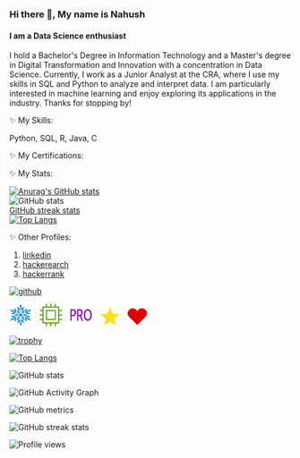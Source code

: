 <!--
**nahushamane/nahushamane** is a ✨ _special_ ✨ repository because its `README.md` (this file) appears on your GitHub profile.

Here are some ideas to get you started:

- 🔭 I’m currently working on ...
- 🌱 I’m currently learning ...
- 👯 I’m looking to collaborate on ...
- 🤔 I’m looking for help with ...
- 💬 Ask me about ...
- 📫 How to reach me: ...
- 😄 Pronouns: ...
- ⚡ Fun fact: ...
-->

### Hi there 👋, My name is Nahush
#### I am a Data Science enthusiast

I hold a Bachelor's Degree in Information Technology and a Master's degree in Digital Transformation and Innovation with a concentration in Data Science. 
Currently, I work as a Junior Analyst at the CRA, where I use my skills in SQL and Python to analyze and interpret data. 
I am particularly interested in machine learning and enjoy exploring its applications in the industry. Thanks for stopping by!

✨ My Skills: 

Python, SQL, R, Java, C

✨ My Certifications:



✨ My Stats:

[![Anurag's GitHub stats](https://github-readme-stats.vercel.app/api?username=nahushamane)](https://github.com/anuraghazra/github-readme-stats)  
![GitHub stats](https://github-readme-stats.vercel.app/api?username=nahushamane&show_icons=true)  
[GitHub streak stats](https://streak-stats.demolab.com/?user=nahushamane)  
[![Top Langs](https://github-readme-stats.vercel.app/api/top-langs/?username=nahushamane)](https://github.com/anuraghazra/github-readme-stats)  

✨ Other Profiles:

1. [linkedin](https://www.linkedin.com/in/nahushamane/)
2. [hackerearch](https://www.hackerearth.com/@nahushamane)
3. [hackerrank](https://www.hackerrank.com/nahushamane)

[<img src='https://cdn.jsdelivr.net/npm/simple-icons@3.0.1/icons/github.svg' alt='github' height='40'>](https://github.com/nahushamane)  

<a href='https://archiveprogram.github.com/'><img src='https://raw.githubusercontent.com/acervenky/animated-github-badges/master/assets/acbadge.gif' width='40' height='40'></a> <a href='https://docs.github.com/en/developers'><img src='https://raw.githubusercontent.com/acervenky/animated-github-badges/master/assets/devbadge.gif' width='40' height='40'></a> <a href='https://github.com/pricing'><img src='https://raw.githubusercontent.com/acervenky/animated-github-badges/master/assets/pro.gif' width='40' height='40'></a> <a href='https://stars.github.com/'><img src='https://raw.githubusercontent.com/acervenky/animated-github-badges/master/assets/starbadge.gif' width='35' height='35'></a> <a href='https://docs.github.com/en/github/supporting-the-open-source-community-with-github-sponsors'><img src='https://raw.githubusercontent.com/acervenky/animated-github-badges/master/assets/sponsorbadge.gif' width='35' height='35'></a> 

[![trophy](https://github-profile-trophy.vercel.app/?username=nahushamane)](https://github.com/ryo-ma/github-profile-trophy)

[![Top Langs](https://github-readme-stats.vercel.app/api/top-langs/?username=nahushamane)](https://github.com/anuraghazra/github-readme-stats)

![GitHub stats](https://github-readme-stats.vercel.app/api?username=nahushamane&show_icons=true)  

![GitHub Activity Graph](https://activity-graph.herokuapp.com/graph?username=nahushamane)  

![GitHub metrics](https://metrics.lecoq.io/nahushamane)  

![GitHub streak stats](https://streak-stats.demolab.com/?user=nahushamane)  

![Profile views](https://gpvc.arturio.dev/nahushamane)  
